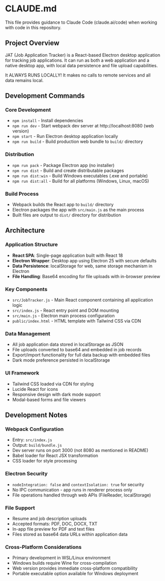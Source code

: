 # CLAUDE.md

This file provides guidance to Claude Code (claude.ai/code) when working with code in this repository.

## Project Overview

JAT (Job Application Tracker) is a React-based Electron desktop application for tracking job applications. It can run as
both a web application and a native desktop app, with local data persistence and file upload capabilities.

It ALWAYS RUNS LOCALLY! It makes no calls to remote services and all data remains local.

## Development Commands

### Core Development
- `npm install` - Install dependencies
- `npm run dev` - Start webpack dev server at http://localhost:8080 (web version)
- `npm start` - Run Electron desktop application locally
- `npm run build` - Build production web bundle to `build/` directory

### Distribution
- `npm run pack` - Package Electron app (no installer)
- `npm run dist` - Build and create distributable packages
- `npm run dist:win` - Build Windows executables (.exe and portable)
- `npm run dist:all` - Build for all platforms (Windows, Linux, macOS)

### Build Process
- Webpack builds the React app to `build/` directory
- Electron packages the app with `src/main.js` as the main process
- Built files are output to `dist/` directory for distribution

## Architecture

### Application Structure
- **React SPA**: Single-page application built with React 18
- **Electron Wrapper**: Desktop app using Electron 25 with secure defaults
- **Data Persistence**: localStorage for web, same storage mechanism in Electron
- **File Handling**: Base64 encoding for file uploads with in-browser preview

### Key Components
- `src/JobTracker.js` - Main React component containing all application logic
- `src/index.js` - React entry point and DOM mounting
- `src/main.js` - Electron main process configuration
- `public/index.html` - HTML template with Tailwind CSS via CDN

### Data Management
- All job application data stored in localStorage as JSON
- File uploads converted to base64 and embedded in job records
- Export/import functionality for full data backup with embedded files
- Dark mode preference persisted in localStorage

### UI Framework
- Tailwind CSS loaded via CDN for styling
- Lucide React for icons
- Responsive design with dark mode support
- Modal-based forms and file viewers

## Development Notes

### Webpack Configuration
- Entry: `src/index.js`
- Output: `build/bundle.js`
- Dev server runs on port 3000 (not 8080 as mentioned in README)
- Babel loader for React JSX transformation
- CSS loader for style processing

### Electron Security
- `nodeIntegration: false` and `contextIsolation: true` for security
- No IPC communication - app runs in renderer process only
- File operations handled through web APIs (FileReader, localStorage)

### File Support
- Resume and job description uploads
- Accepted formats: PDF, DOC, DOCX, TXT
- In-app file preview for PDF and text files
- Files stored as base64 data URLs within application data

### Cross-Platform Considerations
- Primary development in WSL/Linux environment
- Windows builds require Wine for cross-compilation
- Web version provides immediate cross-platform compatibility
- Portable executable option available for Windows deployment